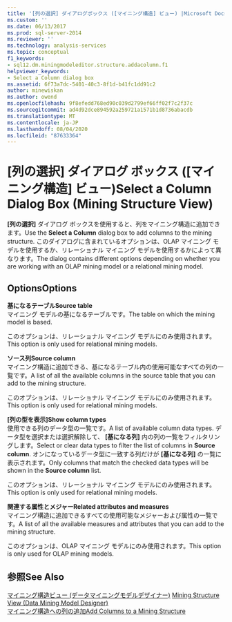 ```yaml
---
title: '[列の選択] ダイアログボックス ([マイニング構造] ビュー) |Microsoft Docs'
ms.custom: ''
ms.date: 06/13/2017
ms.prod: sql-server-2014
ms.reviewer: ''
ms.technology: analysis-services
ms.topic: conceptual
f1_keywords:
- sql12.dm.miningmodeleditor.structure.addacolumn.f1
helpviewer_keywords:
- Select a Column dialog box
ms.assetid: 6f73a7dc-5401-40c3-8f1d-b41fc1dd91c2
author: minewiskan
ms.author: owend
ms.openlocfilehash: 9f8efedd768ed90c039d2799ef66ff02f7c2f37c
ms.sourcegitcommit: ad4d92dce894592a259721a1571b1d8736abacdb
ms.translationtype: MT
ms.contentlocale: ja-JP
ms.lasthandoff: 08/04/2020
ms.locfileid: "87633364"
---
```

# <a name="select-a-column-dialog-box-mining-structure-view"></a><span data-ttu-id="e0eae-102">[列の選択] ダイアログ ボックス ([マイニング構造] ビュー)</span><span class="sxs-lookup"><span data-stu-id="e0eae-102">Select a Column Dialog Box (Mining Structure View)</span></span>
  <span data-ttu-id="e0eae-103">**[列の選択]** ダイアログ ボックスを使用すると、列をマイニング構造に追加できます。</span><span class="sxs-lookup"><span data-stu-id="e0eae-103">Use the **Select a Column** dialog box to add columns to the mining structure.</span></span> <span data-ttu-id="e0eae-104">このダイアログに含まれているオプションは、OLAP マイニング モデルを使用するか、リレーショナル マイニング モデルを使用するかによって異なります。</span><span class="sxs-lookup"><span data-stu-id="e0eae-104">The dialog contains different options depending on whether you are working with an OLAP mining model or a relational mining model.</span></span>  
  
## <a name="options"></a><span data-ttu-id="e0eae-105">Options</span><span class="sxs-lookup"><span data-stu-id="e0eae-105">Options</span></span>  
 <span data-ttu-id="e0eae-106">**基になるテーブル**</span><span class="sxs-lookup"><span data-stu-id="e0eae-106">**Source table**</span></span>  
 <span data-ttu-id="e0eae-107">マイニング モデルの基になるテーブルです。</span><span class="sxs-lookup"><span data-stu-id="e0eae-107">The table on which the mining model is based.</span></span>  
  
 <span data-ttu-id="e0eae-108">このオプションは、リレーショナル マイニング モデルにのみ使用されます。</span><span class="sxs-lookup"><span data-stu-id="e0eae-108">This option is only used for relational mining models.</span></span>  
  
 <span data-ttu-id="e0eae-109">**ソース列**</span><span class="sxs-lookup"><span data-stu-id="e0eae-109">**Source column**</span></span>  
 <span data-ttu-id="e0eae-110">マイニング構造に追加できる、基になるテーブル内の使用可能なすべての列の一覧です。</span><span class="sxs-lookup"><span data-stu-id="e0eae-110">A list of all the available columns in the source table that you can add to the mining structure.</span></span>  
  
 <span data-ttu-id="e0eae-111">このオプションは、リレーショナル マイニング モデルにのみ使用されます。</span><span class="sxs-lookup"><span data-stu-id="e0eae-111">This option is only used for relational mining models.</span></span>  
  
 <span data-ttu-id="e0eae-112">**[列の型を表示]**</span><span class="sxs-lookup"><span data-stu-id="e0eae-112">**Show column types**</span></span>  
 <span data-ttu-id="e0eae-113">使用できる列のデータ型の一覧です。</span><span class="sxs-lookup"><span data-stu-id="e0eae-113">A list of available column data types.</span></span> <span data-ttu-id="e0eae-114">データ型を選択または選択解除して、 **[基になる列]** 内の列の一覧をフィルタリングします。</span><span class="sxs-lookup"><span data-stu-id="e0eae-114">Select or clear data types to filter the list of columns in **Source column**.</span></span> <span data-ttu-id="e0eae-115">オンになっているデータ型に一致する列だけが **[基になる列]** の一覧に表示されます。</span><span class="sxs-lookup"><span data-stu-id="e0eae-115">Only columns that match the checked data types will be shown in the **Source column** list.</span></span>  
  
 <span data-ttu-id="e0eae-116">このオプションは、リレーショナル マイニング モデルにのみ使用されます。</span><span class="sxs-lookup"><span data-stu-id="e0eae-116">This option is only used for relational mining models.</span></span>  
  
 <span data-ttu-id="e0eae-117">**関連する属性とメジャー**</span><span class="sxs-lookup"><span data-stu-id="e0eae-117">**Related attributes and measures**</span></span>  
 <span data-ttu-id="e0eae-118">マイニング構造に追加できるすべての使用可能なメジャーおよび属性の一覧です。</span><span class="sxs-lookup"><span data-stu-id="e0eae-118">A list of all the available measures and attributes that you can add to the mining structure.</span></span>  
  
 <span data-ttu-id="e0eae-119">このオプションは、OLAP マイニング モデルにのみ使用されます。</span><span class="sxs-lookup"><span data-stu-id="e0eae-119">This option is only used for OLAP mining models.</span></span>  
  
## <a name="see-also"></a><span data-ttu-id="e0eae-120">参照</span><span class="sxs-lookup"><span data-stu-id="e0eae-120">See Also</span></span>  
 <span data-ttu-id="e0eae-121">[マイニング構造ビュー &#40;データマイニングモデルデザイナー&#41;](mining-structure-view-data-mining-model-designer.md) </span><span class="sxs-lookup"><span data-stu-id="e0eae-121">[Mining Structure View &#40;Data Mining Model Designer&#41;](mining-structure-view-data-mining-model-designer.md) </span></span>  
 [<span data-ttu-id="e0eae-122">マイニング構造への列の追加</span><span class="sxs-lookup"><span data-stu-id="e0eae-122">Add Columns to a Mining Structure</span></span>](data-mining/add-columns-to-a-mining-structure.md)  
  
  
